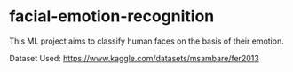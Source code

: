 # facial-emotion-recognition

This ML project aims to classify human faces on the basis of their emotion. 

Dataset Used: https://www.kaggle.com/datasets/msambare/fer2013
